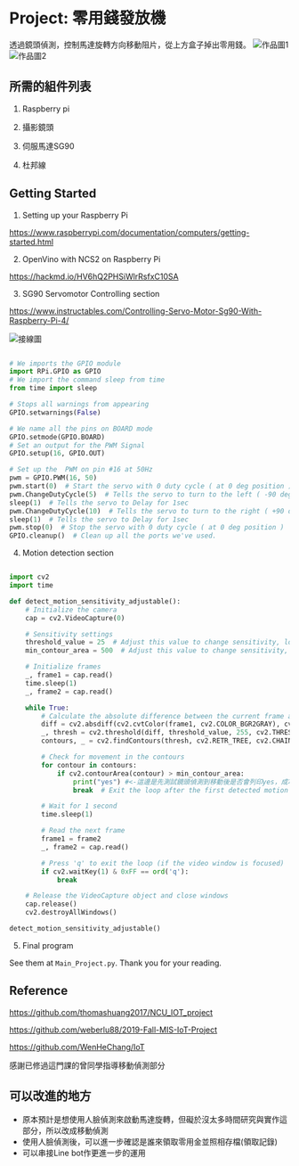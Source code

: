 # Project: 零用錢發放機
透過鏡頭偵測，控制馬達旋轉方向移動阻片，從上方盒子掉出零用錢。
![作品圖1](https://github.com/111453023/-Project/blob/main/PIC/PIC1.jpg)
![作品圖2](https://github.com/111453023/-Project/blob/main/PIC/PIC2.jpg)

## 所需的組件列表

 1. Raspberry pi

 2. 攝影鏡頭

 3. 伺服馬達SG90

 4. 杜邦線


## Getting Started
1. Setting up your Raspberry Pi
   
  https://www.raspberrypi.com/documentation/computers/getting-started.html

2. OpenVino with NCS2 on Raspberry Pi
   
  https://hackmd.io/HV6hQ2PHSiWlrRsfxC10SA


3. SG90 Servomotor Controlling section
   
  https://www.instructables.com/Controlling-Servo-Motor-Sg90-With-Raspberry-Pi-4/
  
  ![接線圖](https://github.com/111453023/-Project/blob/main/PIC/Completed_Schematic_No_External_Power.jpg)

```python

# We imports the GPIO module
import RPi.GPIO as GPIO
# We import the command sleep from time
from time import sleep

# Stops all warnings from appearing
GPIO.setwarnings(False)

# We name all the pins on BOARD mode
GPIO.setmode(GPIO.BOARD)
# Set an output for the PWM Signal
GPIO.setup(16, GPIO.OUT)

# Set up the  PWM on pin #16 at 50Hz
pwm = GPIO.PWM(16, 50)
pwm.start(0)  # Start the servo with 0 duty cycle ( at 0 deg position )
pwm.ChangeDutyCycle(5)  # Tells the servo to turn to the left ( -90 deg position )
sleep(1)  # Tells the servo to Delay for 1sec
pwm.ChangeDutyCycle(10)  # Tells the servo to turn to the right ( +90 deg position )
sleep(1)  # Tells the servo to Delay for 1sec
pwm.stop(0)  # Stop the servo with 0 duty cycle ( at 0 deg position )
GPIO.cleanup()  # Clean up all the ports we've used.

```

4. Motion detection section

```python

import cv2
import time

def detect_motion_sensitivity_adjustable():
    # Initialize the camera
    cap = cv2.VideoCapture(0)

    # Sensitivity settings
    threshold_value = 25  # Adjust this value to change sensitivity, lower is more sensitive
    min_contour_area = 500  # Adjust this value to change sensitivity, lower is more sensitive

    # Initialize frames
    _, frame1 = cap.read()
    time.sleep(1)
    _, frame2 = cap.read()

    while True:
        # Calculate the absolute difference between the current frame and the next frame
        diff = cv2.absdiff(cv2.cvtColor(frame1, cv2.COLOR_BGR2GRAY), cv2.cvtColor(frame2, cv2.COLOR_BGR2GRAY))
        _, thresh = cv2.threshold(diff, threshold_value, 255, cv2.THRESH_BINARY)
        contours, _ = cv2.findContours(thresh, cv2.RETR_TREE, cv2.CHAIN_APPROX_SIMPLE)

        # Check for movement in the contours
        for contour in contours:
            if cv2.contourArea(contour) > min_contour_area:
                print("yes") #<-這邊是先測試鏡頭偵測到移動後是否會列印yes，成功的話再改成上述步驟3的SG90移動指令
                break  # Exit the loop after the first detected motion

        # Wait for 1 second
        time.sleep(1)

        # Read the next frame
        frame1 = frame2
        _, frame2 = cap.read()

        # Press 'q' to exit the loop (if the video window is focused)
        if cv2.waitKey(1) & 0xFF == ord('q'):
            break

    # Release the VideoCapture object and close windows
    cap.release()
    cv2.destroyAllWindows()

detect_motion_sensitivity_adjustable()

```

5. Final program
   
See them at `Main_Project.py`. Thank you for your reading.


## Reference
https://github.com/thomashuang2017/NCU_IOT_project

https://github.com/weberlu88/2019-Fall-MIS-IoT-Project

https://github.com/WenHeChang/IoT

感謝已修過這門課的曾同學指導移動偵測部分

## 可以改進的地方
* 原本預計是想使用人臉偵測來啟動馬達旋轉，但礙於沒太多時間研究與實作這部分，所以改成移動偵測
* 使用人臉偵測後，可以進一步確認是誰來領取零用金並照相存檔(領取記錄)
* 可以串接Line bot作更進一步的運用
